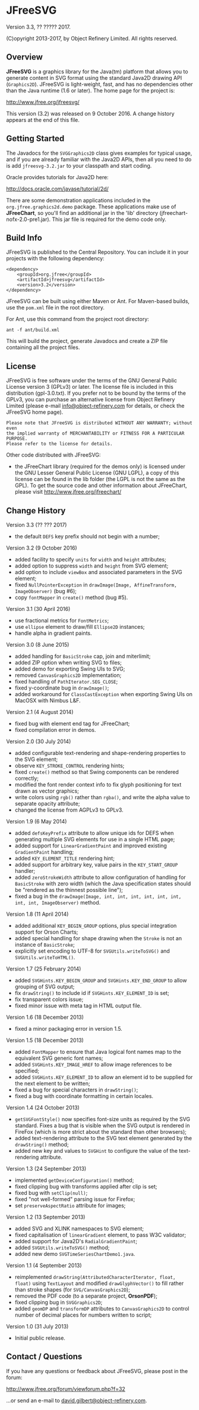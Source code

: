 JFreeSVG
========

Version 3.3, ?? ????? 2017.

(C)opyright 2013-2017, by Object Refinery Limited.  All rights reserved.


Overview
--------
**JFreeSVG** is a graphics library for the Java(tm) platform that allows you to generate content in SVG format using the standard Java2D drawing API (`Graphics2D`).  JFreeSVG is light-weight, fast, and has no dependencies other than the Java runtime (1.6 or later).  The home page for the project is:

http://www.jfree.org/jfreesvg/

This version (3.2) was released on 9 October 2016.  A change history appears at the end of this file.


Getting Started
---------------
The Javadocs for the `SVGGraphics2D` class gives examples for typical usage, and if you are already familiar with the Java2D APIs, then all you need to do is add `jfreesvg-3.2.jar` to your classpath and start coding.

Oracle provides tutorials for Java2D here:

http://docs.oracle.com/javase/tutorial/2d/

There are some demonstration applications included in the `org.jfree.graphics2d.demo` package.  These applications make use of **JFreeChart**, so you'll find an additional jar in the 'lib' directory (jfreechart-nofx-2.0-pre1.jar).  This jar file is required for the demo code only.


Build Info
----------
JFreeSVG is published to the Central Repository.  You can include it in your projects with the following dependency:

    <dependency>
        <groupId>org.jfree</groupId>
        <artifactId>jfreesvg</artifactId>
        <version>3.2</version>
    </dependency>

JFreeSVG can be built using either Maven or Ant.  For Maven-based builds, use the `pom.xml` file in the root directory.

For Ant, use this command from the project root directory:

    ant -f ant/build.xml

This will build the project, generate Javadocs and create a ZIP file containing all the project files.


License
-------
JFreeSVG is free software under the terms of the GNU General Public License version 3 (GPLv3) or later.  The license file is included in this distribution (gpl-3.0.txt).  If you prefer not to be bound by the terms of the GPLv3, you can purchase an alternative license from Object Refinery Limited (please e-mail info@object-refinery.com for details, or check the JFreeSVG home page).

    Please note that JFreeSVG is distributed WITHOUT ANY WARRANTY; without even 
    the implied warranty of MERCHANTABILITY or FITNESS FOR A PARTICULAR PURPOSE.  
    Please refer to the license for details.

Other code distributed with JFreeSVG:

- the JFreeChart library (required for the demos only) is licensed under the GNU Lesser General Public License (GNU LGPL), a copy of this license can be found in the lib folder (the LGPL is not the same as the GPL).  To get the source code and other information about JFreeChart, please visit http://www.jfree.org/jfreechart/ 


Change History
--------------

Version 3.3 (?? ??? 2017)
- the default `DEFS` key prefix should not begin with a number;


Version 3.2 (9 October 2016)
- added facility to specify `units` for `width` and `height` attributes;
- added option to suppress `width` and `height` from SVG element;
- add option to include `viewBox` and associated parameters in the SVG element;
- fixed `NullPointerException` in `drawImage(Image, AffineTransform, ImageObserver)` (bug #6);
- copy `fontMapper` in `create()` method (bug #5).


Version 3.1 (30 April 2016)
- use fractional metrics for `FontMetrics`;
- use `ellipse` element to draw/fill `Ellipse2D` instances;
- handle alpha in gradient paints.


Version 3.0 (8 June 2015)
- added handling for `BasicStroke` cap, join and miterlimit;
- added ZIP option when writing SVG to files;
- added demo for exporting Swing UIs to SVG;
- removed `CanvasGraphics2D` implementation;
- fixed handling of `PathIterator.SEG_CLOSE`;
- fixed y-coordinate bug in `drawImage()`;
- added workaround for `ClassCastException` when exporting Swing UIs on MacOSX with Nimbus L&F.


Version 2.1 (4 August 2014)
- fixed bug with element end tag for JFreeChart;
- fixed compilation error in demos.


Version 2.0 (30 July 2014)
- added configurable text-rendering and shape-rendering properties to the SVG element;
- observe `KEY_STROKE_CONTROL` rendering hints;
- fixed `create()` method so that Swing components can be rendered correctly;
- modified the font render context info to fix glyph positioning for text drawn as vector graphics;
- write colors using `rgb()` rather than `rgba()`, and write the alpha value to separate opacity attribute; 
- changed the license from AGPLv3 to GPLv3.


Version 1.9 (6 May 2014) 
- added `defsKeyPrefix` attribute to allow unique ids for DEFS when generating multiple SVG elements for use in a single HTML page;
- added support for `LinearGradientPaint` and improved existing `GradientPaint` handling;
- added `KEY_ELEMENT_TITLE` rendering hint;
- added support for arbitrary key, value pairs in the `KEY_START_GROUP` handler;
- added `zeroStrokeWidth` attribute to allow configuration of handling for `BasicStroke` with zero width (which the Java specification states should be "rendered as the thinnest possible line");
- fixed a bug in the `drawImage(Image, int, int, int, int, int, int, int, int, ImageObserver)` method.


Version 1.8 (11 April 2014)
- added additional `KEY_BEGIN_GROUP` options, plus special integration support for Orson Charts;
- added special handling for shape drawing when the `Stroke` is not an instance of `BasicStroke`;
- explicitly set encoding to UTF-8 for `SVGUtils.writeToSVG()` and `SVGUtils.writeToHTML()`.


Version 1.7 (25 February 2014)
- added `SVGHints.KEY_BEGIN_GROUP` and `SVGHints.KEY_END_GROUP` to allow grouping of SVG output;
- fix `drawString()` to include id if `SVGHints.KEY_ELEMENT_ID` is set;
- fix transparent colors issue;
- fixed minor issue with meta tag in HTML output file.


Version 1.6 (18 December 2013)
- fixed a minor packaging error in version 1.5.


Version 1.5 (18 December 2013)
- added `FontMapper` to ensure that Java logical font names map to the equivalent SVG generic font names;
- added `SVGHints.KEY_IMAGE_HREF` to allow image references to be specified;
- added `SVGHints.KEY_ELEMENT_ID` to allow an element id to be supplied for the next element to be written;
- fixed a bug for special characters in `drawString()`;
- fixed a bug with coordinate formatting in certain locales.


Version 1.4 (24 October 2013)
- `getSVGFontStyle()` now specifies font-size units as required by the SVG standard. Fixes a bug that is visible when the SVG output is rendered in FireFox (which is more strict about the standard than other browsers);
- added text-rendering attribute to the SVG text element generated by the `drawString()` method;
- added new key and values to `SVGHint` to configure the value of the text-rendering attribute.


Version 1.3 (24 September 2013)
- implemented `getDeviceConfiguration()` method;
- fixed clipping bug with transforms applied after clip is set;
- fixed bug with `setClip(null)`;
- fixed "not well-formed" parsing issue for Firefox;
- set `preserveAspectRatio` attribute for images;


Version 1.2 (13 September 2013)
- added SVG and XLINK namespaces to SVG element;
- fixed capitalisation of `linearGradient` element, to pass W3C validator;
- added support for Java2D's `RadialGradientPaint`;
- added `SVGUtils.writeToSVG()` method; 
- added new demo `SVGTimeSeriesChartDemo1.java`.


Version 1.1 (4 September 2013)
- reimplemented `drawString(AttributedCharacterIterator, float, float)` using `TextLayout` and modified `drawGlyphVector()` to fill rather than stroke shapes (for `SVG/CanvasGraphics2D`);
- removed the PDF code (to a separate project, **OrsonPDF**);
- fixed clipping bug in `SVGGraphics2D`;
- added `geomDP` and `transformDP` attributes to `CanvasGraphics2D` to control number of decimal places for numbers written to script; 


Version 1.0 (31 July 2013)
- Initial public release.


Contact / Questions
-------------------
If you have any questions or feedback about JFreeSVG, please post in the forum:

http://www.jfree.org/forum/viewforum.php?f=32

...or send an e-mail to david.gilbert@object-refinery.com.
